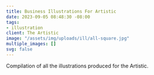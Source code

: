 ```yaml
---
title: Business Illustrations For Artistic
date: 2023-09-05 08:48:30 -08:00
tags:
- illustration
client: The Artistic
image: "/assets/img/uploads/ill/all-square.jpg"
multiple_images: []
svg: false
---
```


Compilation of all the illustrations produced for the Artistic.
